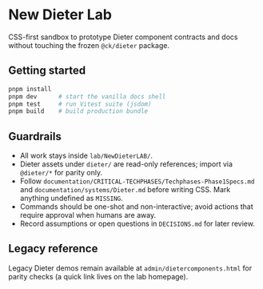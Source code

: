 # New Dieter Lab

CSS-first sandbox to prototype Dieter component contracts and docs without touching the frozen `@ck/dieter` package.

## Getting started

```bash
pnpm install
pnpm dev      # start the vanilla docs shell
pnpm test     # run Vitest suite (jsdom)
pnpm build    # build production bundle
```

## Guardrails

- All work stays inside `lab/NewDieterLAB/`.
- Dieter assets under `dieter/` are read-only references; import via `@dieter/*` for parity only.
- Follow `documentation/CRITICAL-TECHPHASES/Techphases-Phase1Specs.md` and `documentation/systems/Dieter.md` before writing CSS. Mark anything undefined as `MISSING`.
- Commands should be one-shot and non-interactive; avoid actions that require approval when humans are away.
- Record assumptions or open questions in `DECISIONS.md` for later review.

## Legacy reference

Legacy Dieter demos remain available at `admin/dietercomponents.html` for parity checks (a quick link lives on the lab homepage).

